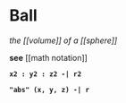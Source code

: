 # Ball

_the [[volume]] of a [[sphere]]_

**see** [[math notation]]

**`x2 : y2 : z2 -| r2`**

**`"abs" (x, y, z) -| r`**
